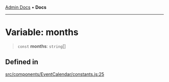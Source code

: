 [Admin Docs](/) • **Docs**

***

# Variable: months

> `const` **months**: `string`[]

## Defined in

[src/components/EventCalendar/constants.js:25](https://github.com/PalisadoesFoundation/talawa-admin/blob/main/src/components/EventCalendar/constants.js#L25)
